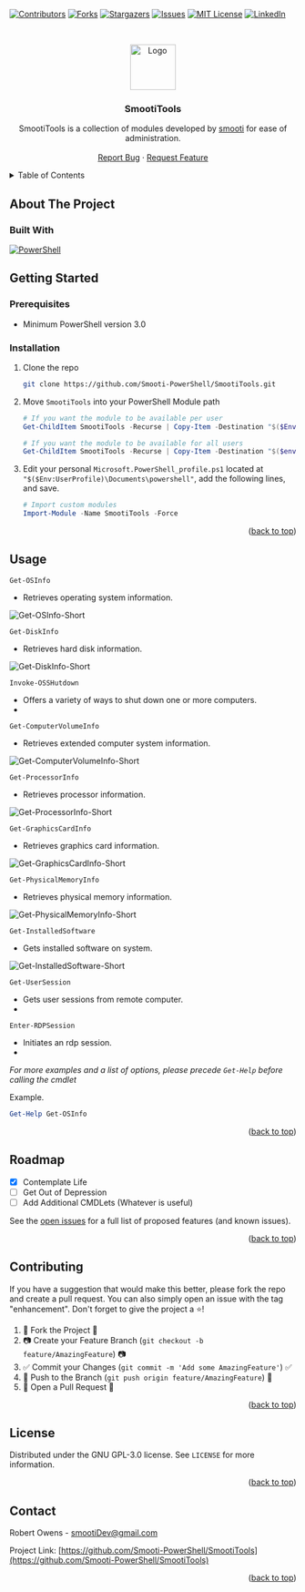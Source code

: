 <!--
*** Thanks for checking out the SmootiTools. If you have a suggestion
*** that would make this better, please fork the repo and create a pull request
*** or simply open an issue with the tag "enhancement".
*** Thanks again! Now go create something AMAZING! :D
-->

<!-- PROJECT SHIELDS -->
<!--
*** I'm using markdown "reference style" links for readability.
*** Reference links are enclosed in brackets [ ] instead of parentheses ( ).
*** See the bottom of this document for the declaration of the reference variables
*** for contributors-url, forks-url, etc. This is an optional, concise syntax you may use.
*** https://www.markdownguide.org/basic-syntax/#reference-style-links
-->

[![Contributors][contributors-shield]][contributors-url]
[![Forks][forks-shield]][forks-url]
[![Stargazers][stars-shield]][stars-url]
[![Issues][issues-shield]][issues-url]
[![MIT License][license-shield]][license-url]
[![LinkedIn][linkedin-shield]][linkedin-url]

<!-- PROJECT LOGO -->
<br />
<p align="center">
  <a href="https://github.com/Smooti-PowerShell/SmootiTools">
    <img src="https://avatars.githubusercontent.com/u/66232763?v=4" alt="Logo" width="80" height="80">
  </a>

  <h3 align="center">SmootiTools</h3>

  <p align="center">
    SmootiTools is a collection of modules developed by 
<a href="https://github.com/smooti/">smooti</a>
  for ease of administration.
    <br />
    <!-- <a href="https://github.com/smooti-powershell/SmootiTools"><strong>Explore the docs »</strong></a>
    <br /> -->
    <br />
    <!-- <a href="https://github.com/smooti-powershell/SmootiTools">View Demo</a>
    · -->
    <a href="https://github.com/Smooti-PowerShell/SmootiTools/issues">Report Bug</a>
    ·
    <a href="https://github.com/Smooti-PowerShell/SmootiTools/issues">Request Feature</a>
  </p>
</p>
<!-- TABLE OF CONTENTS -->
<details>
  <summary>Table of Contents</summary>
  <ol>
    <li>
      <a href="#about-the-project">About The Project</a>
      <ul>
        <li><a href="#built-with">Built With</a></li>
      </ul>
    </li>
    <li>
      <a href="#getting-started">Getting Started</a>
      <ul>
        <li><a href="#prerequisites">Prerequisites</a></li>
        <li><a href="#installation">Installation</a></li>
      </ul>
    </li>
    <li><a href="#usage">Usage</a></li>
    <li><a href="#roadmap">Roadmap</a></li>
    <li><a href="#contributing">Contributing</a></li>
    <li><a href="#license">License</a></li>
    <li><a href="#contact">Contact</a></li>
  </ol>
</details>

<!-- ABOUT THE PROJECT -->

## About The Project

### Built With

[![PowerShell][powershell.com]][powershell-url]

<!-- GETTING STARTED -->

## Getting Started

### Prerequisites

-   Minimum PowerShell version 3.0

### Installation

1. Clone the repo
    ```sh
    git clone https://github.com/Smooti-PowerShell/SmootiTools.git
    ```
2. Move `SmootiTools` into your PowerShell Module path

    ```powershell
    # If you want the module to be available per user
    Get-ChildItem SmootiTools -Recurse | Copy-Item -Destination "$($Env:UserProfile)\Documents\powershell"

    # If you want the module to be available for all users
    Get-ChildItem SmootiTools -Recurse | Copy-Item -Destination "$($env:ProgramFiles)\PowerShell\Modules"
    ```

    <Note>

3. Edit your personal `Microsoft.PowerShell_profile.ps1` located at `"$($Env:UserProfile)\Documents\powershell"`, add the following lines, and save.
    ```powershell
    # Import custom modules
    Import-Module -Name SmootiTools -Force
    ```

<p align="right">(<a href="#top">back to top</a>)</p>

<!-- USAGE EXAMPLES -->

## Usage

`Get-OSInfo`
- Retrieves operating system information.

![Get-OSInfo-Short](https://user-images.githubusercontent.com/66232763/177979306-a6cd8b0d-ec45-4ccc-9327-573575d3352f.gif)

`Get-DiskInfo`
- Retrieves hard disk information.

![Get-DiskInfo-Short](https://user-images.githubusercontent.com/66232763/177979346-fad26636-e6c5-4dd0-961a-536000ee03e3.gif)

`Invoke-OSSHutdown`
- Offers a variety of ways to shut down one or more computers.
- <InsertDemoClip>
`Get-ComputerVolumeInfo`
- Retrieves extended computer system information.

![Get-ComputerVolumeInfo-Short](https://user-images.githubusercontent.com/66232763/177979398-bed68eac-f104-470c-af49-f318f8df92d1.gif)

`Get-ProcessorInfo`
- Retrieves processor information.

![Get-ProcessorInfo-Short](https://user-images.githubusercontent.com/66232763/177979453-bcaac4f4-21d6-4a9c-a0e5-bf33211eba9f.gif)

`Get-GraphicsCardInfo`
- Retrieves graphics card information.

![Get-GraphicsCardInfo-Short](https://user-images.githubusercontent.com/66232763/177979477-21c76b8c-1ebe-4a93-b5e0-4a837c008ed5.gif)

`Get-PhysicalMemoryInfo`
- Retrieves physical memory information.

![Get-PhysicalMemoryInfo-Short](https://user-images.githubusercontent.com/66232763/177979500-df336741-858d-4349-8a7e-d8cc0f8fd028.gif)

`Get-InstalledSoftware`
- Gets installed software on system.

![Get-InstalledSoftware-Short](https://user-images.githubusercontent.com/66232763/177979527-1a888597-ea3b-44be-beb5-2b52ca7196c3.gif)

`Get-UserSession`
- Gets user sessions from remote computer.
- <InsertDemoClip>
`Enter-RDPSession`
- Initiates an rdp session.
- <InsertDemoClip>

_For more examples and a list of options, please precede `Get-Help` before calling the cmdlet_

Example.

```powershell
Get-Help Get-OSInfo
```

<p align="right">(<a href="#top">back to top</a>)</p>

<!-- ROADMAP -->

## Roadmap

-   [X] Contemplate Life
-   [ ] Get Out of Depression
-   [ ] Add Additional CMDLets (Whatever is useful)

See the [open issues](https://github.com/Smooti-PowerShell/SmootiTools/issues) for a full list of proposed features (and known issues).

<p align="right">(<a href="#top">back to top</a>)</p>

<!-- CONTRIBUTING -->

## Contributing

If you have a suggestion that would make this better, please fork the repo and create a pull request. You can also simply open an issue with the tag "enhancement".
Don't forget to give the project a :star:!

1. :fork_and_knife: Fork the Project :fork_and_knife:
2. :camera: Create your Feature Branch (`git checkout -b feature/AmazingFeature`) :camera:
3. :white_check_mark: Commit your Changes (`git commit -m 'Add some AmazingFeature'`) :white_check_mark:
4. :ribbon: Push to the Branch (`git push origin feature/AmazingFeature`) :ribbon:
5. :confetti_ball: Open a Pull Request :confetti_ball:

<p align="right">(<a href="#top">back to top</a>)</p>

<!-- LICENSE -->

## License

Distributed under the GNU GPL-3.0 license. See `LICENSE` for more information.

<p align="right">(<a href="#top">back to top</a>)</p>

<!-- CONTACT -->

## Contact

Robert Owens - smootiDev@gmail.com

Project Link: [https://github.com/Smooti-PowerShell/SmootiTools](https://github.com/Smooti-PowerShell/SmootiTools)

<p align="right">(<a href="#top">back to top</a>)</p>

<!-- MARKDOWN LINKS & IMAGES -->
<!-- https://www.markdownguide.org/basic-syntax/#reference-style-links -->

[contributors-shield]: https://img.shields.io/github/contributors/smooti-powershell/SmootiTools.svg?style=for-the-badge
[contributors-url]: https://github.com/smooti-powershell/SmootiTools/graphs/contributors
[forks-shield]: https://img.shields.io/github/forks/smooti-powershell/SmootiTools.svg?style=for-the-badge
[forks-url]: https://github.com/smooti-powershell/SmootiTools/network/members
[stars-shield]: https://img.shields.io/github/stars/smooti-powershell/SmootiTools.svg?style=for-the-badge
[stars-url]: https://github.com/smooti-powershell/SmootiTools/stargazers
[issues-shield]: https://img.shields.io/github/issues/smooti-powershell/SmootiTools.svg?style=for-the-badge
[issues-url]: https://github.com/smooti-powershell/SmootiTools/issues
[license-shield]: https://img.shields.io/github/license/smooti-powershell/SmootiTools.svg?style=for-the-badge
[license-url]: https://github.com/smooti-powershell/SmootiTools/blob/master/LICENSE
[linkedin-shield]: https://img.shields.io/badge/-LinkedIn-black.svg?style=for-the-badge&logo=linkedin&colorB=555
[linkedin-url]: https://www.linkedin.com/in/robertowens01/
[product-screenshot]: images/screenshot.png
[powershell.com]: https://img.shields.io/badge/PowerShell-0769AD?style=for-the-badge&logo=powershell&logoColor=blue&color=black
[powershell-url]: https://docs.microsoft.com/en-us/powershell/

